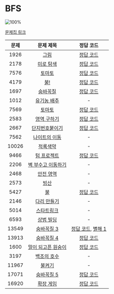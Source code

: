 # BFS

![100%](https://progress-bar.dev/15/?scale=26&title=progress&width=500&color=babaca&suffix=/26)

[문제집 링크](https://www.acmicpc.net/workbook/view/7313)

| 문제 | 문제 제목 | 정답 코드 |
| :--: | :--: | :--: |
| 1926 | [그림](https://www.acmicpc.net/problem/1926) | [정답 코드](../0x09/solutions/1926.cpp) |
| 2178 | [미로 탐색](https://www.acmicpc.net/problem/2178) | [정답 코드](../0x09/solutions/2178.cpp) |
| 7576 | [토마토](https://www.acmicpc.net/problem/7576) | [정답 코드](../0x09/solutions/7576.cpp) |
| 4179 | [불!](https://www.acmicpc.net/problem/4179) | [정답 코드](../0x09/solutions/4179.cpp) |
| 1697 | [숨바꼭질](https://www.acmicpc.net/problem/1697) | [정답 코드](../0x09/solutions/1697.cpp) |
| 1012 | [유기농 배추](https://www.acmicpc.net/problem/1012) | - |
| 7569 | [토마토](https://www.acmicpc.net/problem/7569) | [정답 코드](../0x09/solutions/7569.cpp) |
| 2583 | [영역 구하기](https://www.acmicpc.net/problem/2583) | [정답 코드](../0x09/solutions/2583.cpp) |
| 2667 | [단지번호붙이기](https://www.acmicpc.net/problem/2667) | [정답 코드](../0x09/solutions/2667.cpp) |
| 7562 | [나이트의 이동](https://www.acmicpc.net/problem/7562) | - |
| 10026 | [적록색약](https://www.acmicpc.net/problem/10026) | - |
| 9466 | [텀 프로젝트](https://www.acmicpc.net/problem/9466) | [정답 코드](../0x09/solutions/9466.cpp) |
| 2206 | [벽 부수고 이동하기](https://www.acmicpc.net/problem/2206) | - |
| 2468 | [안전 영역](https://www.acmicpc.net/problem/2468) | - |
| 2573 | [빙산](https://www.acmicpc.net/problem/2573) | - |
| 5427 | [불](https://www.acmicpc.net/problem/5427) | [정답 코드](../0x09/solutions/5427.cpp) |
| 2146 | [다리 만들기](https://www.acmicpc.net/problem/2146) | - |
| 5014 | [스타트링크](https://www.acmicpc.net/problem/5014) | - |
| 6593 | [상범 빌딩](https://www.acmicpc.net/problem/6593) | - |
| 13549 | [숨바꼭질 3](https://www.acmicpc.net/problem/13549) | [정답 코드](../0x09/solutions/13549.cpp), [별해 1](../0x09/solutions/13549_1.cpp) |
| 13913 | [숨바꼭질 4](https://www.acmicpc.net/problem/13913) | [정답 코드](../0x09/solutions/13913.cpp) |
| 1600 | [말이 되고픈 원숭이](https://www.acmicpc.net/problem/1600) | [정답 코드](../0x09/solutions/1600.cpp) |
| 3197 | [백조의 호수](https://www.acmicpc.net/problem/3197) | - |
| 11967 | [불켜기](https://www.acmicpc.net/problem/11967) | - |
| 17071 | [숨바꼭질 5](https://www.acmicpc.net/problem/17071) | [정답 코드](../0x09/solutions/17071.cpp) |
| 16920 | [확장 게임](https://www.acmicpc.net/problem/16920) | [정답 코드](../0x09/solutions/16920.cpp) |
